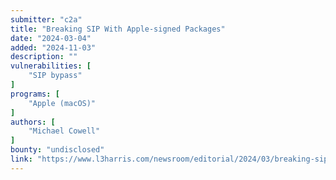 ```yaml
---
submitter: "c2a"
title: "Breaking SIP With Apple-signed Packages"
date: "2024-03-04"
added: "2024-11-03"
description: ""
vulnerabilities: [
    "SIP bypass"
]
programs: [
    "Apple (macOS)"
]
authors: [
    "Michael Cowell"
]
bounty: "undisclosed"
link: "https://www.l3harris.com/newsroom/editorial/2024/03/breaking-sip-apple-signed-packages"
---
```




